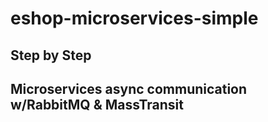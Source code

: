 # eshop-microservices-simple

## Step by Step

## Microservices async communication w/RabbitMQ & MassTransit
